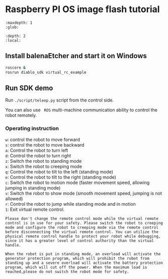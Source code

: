 # Raspberry PI OS image flash tutorial 

```{toctree}
:maxdepth: 1
:glob:
```

```{contents} Contents
:depth: 2
:local:
```

## Install balenaEtcher and start it on Windows

```bash
roscore &
rosrun diablo_sdk virtual_rc_example
```

## Run SDK demo

Run `./script/teleop.py` script from the control side.

You can also use ` ROS` multi-machine communication ability to control the robot remotely.

### Operating instruction

`w`: control the robot to move forward  
`s`: control the robot to move backward  
`a`: Control the robot to turn left  
`d`: Control the robot to turn right  
`z`: Switch the robot to standing mode  
`x`: Switch the robot to creeping mode  
`q`: Control the robot to tilt to the left (standing mode)  
`e`: Control the robot to tilt to the right (standing mode)  
`c`: Switch the robot to motion mode (faster movement speed, allowing jumping in standing mode)  
`v`: Switch the robot to show mode (smooth movement speed, jumping is not allowed)  
`r`: Control the robot to jump while standing mode and in motion  
`1`: Exit virtual remote control.

```{note}
Please don't change the remote control mode while the virtual remote control is in use for your safety. Please switch the robot to creeping mode and configure the robot to creeping mode via the remote control before disconnecting the virtual remote control. You can utilize the physical remote control handle to protect your robot while debugging, since it has a greater level of control authority than the virtual handle.
```

```{warning}
When the robot is put in standing mode, an overload will activate the generator protection program, which will prohibit the robot from standing up and a severe overload will activate the battery protection program, which will cut off the power. When the maximum load is reached,please do not switch the robot mode for safety.
```